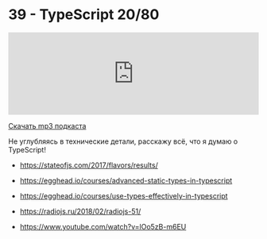 # 39 - TypeScript 20/80


<iframe width="100%" height="166" scrolling="no" frameborder="no" allow="autoplay" src="https://w.soundcloud.com/player/?url=https%3A//api.soundcloud.com/tracks/405966894&color=%23ff5500&auto_play=false&hide_related=true&show_comments=true&show_user=true&show_reposts=false&show_teaser=true"></iframe>



<a href="https://5minreact.podster.fm/39/download/audio.mp3?download=yes&media=file"><i class="fa fa-download"></i> Скачать mp3 подкаста</a>



Не углубляясь в технические детали, расскажу всё, что я думаю о TypeScript!



- https://stateofjs.com/2017/flavors/results/

- https://egghead.io/courses/advanced-static-types-in-typescript

- https://egghead.io/courses/use-types-effectively-in-typescript

- https://radiojs.ru/2018/02/radiojs-51/

- https://www.youtube.com/watch?v=lOo5zB-m6EU

